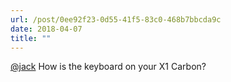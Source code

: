 ```yaml
---
url: /post/0ee92f23-0d55-41f5-83c0-468b7bbcda9c
date: 2018-04-07
title: ""
---
```


[@jack](https://micro.blog/jack) How is the keyboard on your X1 Carbon?
